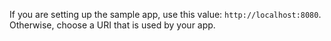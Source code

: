 If you are setting up the sample app, use this value:
`http://localhost:8080`. Otherwise, choose
a URI that is used by your app.
